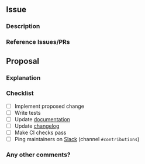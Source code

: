 <!--
Thank you for opening a pull request!

Please ensure you have taken a look at the contribution guidelines: https://github.com/adap/flower/blob/main/CONTRIBUTING.md
-->

## Issue

### Description

<!--
Describe the problem or link to the issue(s) addressd by this PR.

Example: The variable name `rnd` could be misinterpreted as an abbreviation of *random*, but it refers to the current server round.
-->

### Reference Issues/PRs

<!--
Link issue(s) and/or other PRs related to this PR.

Example: Fixes #123. See also #456 and #789.
-->

## Proposal

### Explanation

<!--
Explain the changes and how they improve the issue(s) described above.

Example: The variable `rnd` was to `server_round` to improve readability.
-->

### Checklist

- [ ] Implement proposed change
- [ ] Write tests
- [ ] Update [documentation](https://flower.dev/docs/writing-documentation.html)
- [ ] Update [changelog](https://github.com/adap/flower/blob/main/doc/source/changelog.rst)
- [ ] Make CI checks pass
- [ ] Ping maintainers on [Slack](https://flower.dev/join-slack/) (channel `#contributions`)

### Any other comments?

<!--
Please be aware that it may take some time until the maintainers can review the PR.
If you have an urgent request or question please use the Flower Slack channel.
The Slack channel is very active and contributors respond pretty fast.

We value your contribution and are aware of the time you put into this PR.
Therefore, thank you for your contribution.
-->

